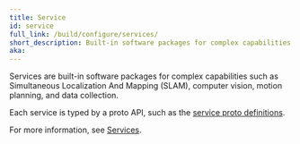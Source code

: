 ```yaml
---
title: Service
id: service
full_link: /build/configure/services/
short_description: Built-in software packages for complex capabilities such as SLAM, Computer Vision, Motion Planning, and Data Collection.
aka:
---
```


Services are built-in software packages for complex capabilities such as Simultaneous Localization And Mapping (SLAM), computer vision, motion planning, and data collection.

Each service is typed by a proto API, such as the [service proto definitions](https://github.com/viamrobotics/api/tree/main/proto/viam/service).

For more information, see [Services](/build/configure/services/).
